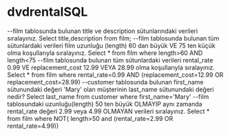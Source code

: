 # dvdrentalSQL
--film tablosunda bulunan title ve description sütunlarındaki verileri sıralayınız.
  Select title,description  from film;
--film tablosunda bulunan tüm sütunlardaki verileri film uzunluğu (length) 60 dan büyük VE 75 ten küçük olma koşullarıyla sıralayınız.
  Select * from film where length>60 AND length<75
--film tablosunda bulunan tüm sütunlardaki verileri rental_rate 0.99 VE replacement_cost 12.99 VEYA 28.99 olma koşullarıyla sıralayınız.
  Select * from film where rental_rate=0.99 AND (replacement_cost=12.99 OR replacement_cost=28.99)
--customer tablosunda bulunan first_name sütunundaki değeri 'Mary' olan müşterinin last_name sütunundaki değeri nedir?
 Select last_name from customer where first_name='Mary'
--film tablosundaki uzunluğu(length) 50 ten büyük OLMAYIP aynı zamanda rental_rate değeri 2.99 veya 4.99 OLMAYAN verileri sıralayınız.
Select * from film where NOT( length>50 and (rental_rate=2.99 OR rental_rate=4.99))
